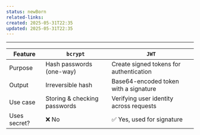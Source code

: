 ```yaml
---
status: newBorn
related-links: 
created: 2025-05-31T22:35
updated: 2025-05-31T22:35
---
```

---

|Feature|`bcrypt`|`JWT`|
|---|---|---|
|Purpose|Hash passwords (one-way)|Create signed tokens for authentication|
|Output|Irreversible hash|Base64-encoded token with a signature|
|Use case|Storing & checking passwords|Verifying user identity across requests|
|Uses secret?|❌ No|✅ Yes, used for signature|

